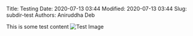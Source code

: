 Title: Testing
Date: 2020-07-13 03:44
Modified: 2020-07-13 03:44
Slug: subdir-test
Authors: Aniruddha Deb

This is some test content
![Test Image]({filename}/articles/2020/res/test_post/big_buck_bunny.png)
